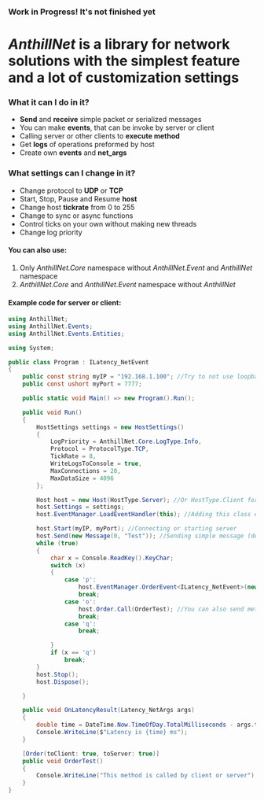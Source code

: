 ### Work in Progress! It's not finished yet
# *AnthillNet* is a library for network solutions with the simplest feature and a lot of customization settings

### What it can I do in it?
* **Send** and **receive** simple packet or serialized messages
* You can make **events**, that can be invoke by server or client
* Calling server or other clients to **execute method**
* Get **logs** of operations preformed by host
* Create own **events** and **net_args**

### What settings can I change in it?
* Change protocol to **UDP** or **TCP**
* Start, Stop, Pause and Resume **host**
* Change host **tickrate** from 0 to 255
* Change to sync or async functions
* Control ticks on your own without making new threads
* Change log priority

#### You can also use:
1. Only _AnthillNet.Core_ namespace without _AnthillNet.Event_ and _AnthillNet_ namespace
1. _AnthillNet.Core_ and _AnthillNet.Event_ namespace without _AnthillNet_

#### Example code for server or client:
```cs
using AnthillNet;
using AnthillNet.Events;
using AnthillNet.Events.Entities;

using System;

public class Program : ILatency_NetEvent
{
    public const string myIP = "192.168.1.100"; //Try to not use loopback ip (127.0.0.1), it could not work between two pc's
    public const ushort myPort = 7777;

    public static void Main() => new Program().Run();

    public void Run()
    {
        HostSettings settings = new HostSettings()
        {
            LogPriority = AnthillNet.Core.LogType.Info,
            Protocol = ProtocolType.TCP,
            TickRate = 8,
            WriteLogsToConsole = true,
            MaxConnections = 20,
            MaxDataSize = 4096
        };

        Host host = new Host(HostType.Server); //Or HostType.Client for client obviously
        host.Settings = settings;
        host.EventManager.LoadEventHandler(this); //Adding this class events for handling

        host.Start(myIP, myPort); //Connecting or starting server
        host.Send(new Message(0, "Test")); //Sending simple message (destinies from 1 to 100 are reserved for events, orders, pings etc. if you using AnthillNet.Events)
        while (true)
        {
            char x = Console.ReadKey().KeyChar;
            switch (x)
            {
                case 'p':
                    host.EventManager.OrderEvent<ILatency_NetEvent>(new Latency_NetArgs(DateTime.Now.TimeOfDay.TotalMilliseconds)); //Sending event execution to another person
                    break;
                case 'o':
                    host.Order.Call(OrderTest); //You can also send method with argument
                    break;
                case 'q':
                    break;

            }
            if (x == 'q')
                break;
        }
        host.Stop();
        host.Dispose();

    }

    public void OnLatencyResult(Latency_NetArgs args)
    {
        double time = DateTime.Now.TimeOfDay.TotalMilliseconds - args.time;
        Console.WriteLine($"Latency is {time} ms");
    }

    [Order(toClient: true, toServer: true)]
    public void OrderTest()
    {
        Console.WriteLine("This method is called by client or server");
    }
}
```
